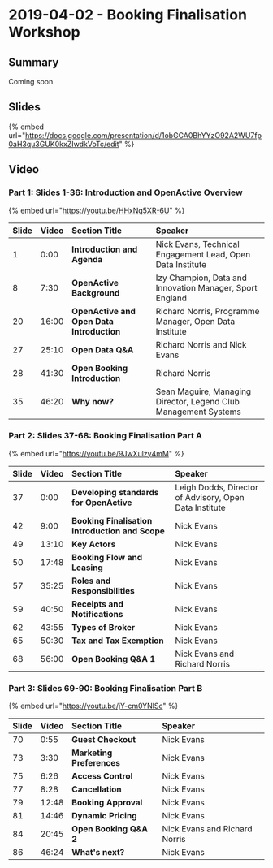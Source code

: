 # 2019-04-02 - Booking Finalisation Workshop

## Summary

Coming soon

## Slides

{% embed url="https://docs.google.com/presentation/d/1obGCA0BhYYzO92A2WU7fp0aH3qu3GUK0kxZIwdkVoTc/edit" %}

## Video

### Part 1: Slides 1-36: **Introduction and OpenActive Overview**

{% embed url="https://youtu.be/HHxNq5XR-6U" %}

| **Slide** | Video | Section Title | Speaker |
| :--- | :--- | :--- | :--- |
| 1 | 0:00 | **Introduction and Agenda** | Nick Evans, Technical Engagement Lead, Open Data Institute |
| 8 | 7:30 | **OpenActive Background** | Izy Champion, Data and Innovation Manager, Sport England |
| 20 | 16:00 | **OpenActive and Open Data Introduction** | Richard Norris, Programme Manager, Open Data Institute |
| 27 | 25:10 | **Open Data Q&A** | Richard Norris and Nick Evans |
| 28 | 41:30 | **Open Booking Introduction** | Richard Norris |
| 35 | 46:20 | **Why now?** | Sean Maguire, Managing Director, Legend Club Management Systems |

### Part 2: Slides 37-68: **Booking Finalisation Part A**

{% embed url="https://youtu.be/9JwXulzy4mM" %}

| **Slide** | Video | Section Title | Speaker |
| :--- | :--- | :--- | :--- |
| 37 | 0:00 | **Developing standards for OpenActive** | Leigh Dodds, Director of Advisory, Open Data Institute |
| 42 | 9:00 | **Booking Finalisation Introduction and Scope** | Nick Evans |
| 49 | 13:10 | **Key Actors** | Nick Evans |
| 50 | 17:48 | **Booking Flow and Leasing** | Nick Evans |
| 57 | 35:25 | **Roles and Responsibilities** | Nick Evans |
| 59 | 40:50 | **Receipts and Notifications** | Nick Evans |
| 62 | 43:55 | **Types of Broker** | Nick Evans |
| 65 | 50:30 | **Tax and Tax Exemption** | Nick Evans |
| 68 | 56:00 | **Open Booking Q&A 1** | Nick Evans and Richard Norris |

### Part 3: Slides 69-90: **Booking Finalisation Part B**

{% embed url="https://youtu.be/jY-cm0YNlSc" %}

| **Slide** | Video | Section Title | Speaker |
| :--- | :--- | :--- | :--- |
| 70 | 0:55 | **Guest Checkout** | Nick Evans |
| 73 | 3:30 | **Marketing Preferences** | Nick Evans |
| 75 | 6:26 | **Access Control** | Nick Evans |
| 77 | 8:28 | **Cancellation** | Nick Evans |
| 79 | 12:48 | **Booking Approval** | Nick Evans |
| 81 | 14:46 | **Dynamic Pricing** | Nick Evans |
| 84 | 20:45 | **Open Booking Q&A 2** | Nick Evans and Richard Norris |
| 86 | 46:24 | **What's next?**  | Nick Evans |




